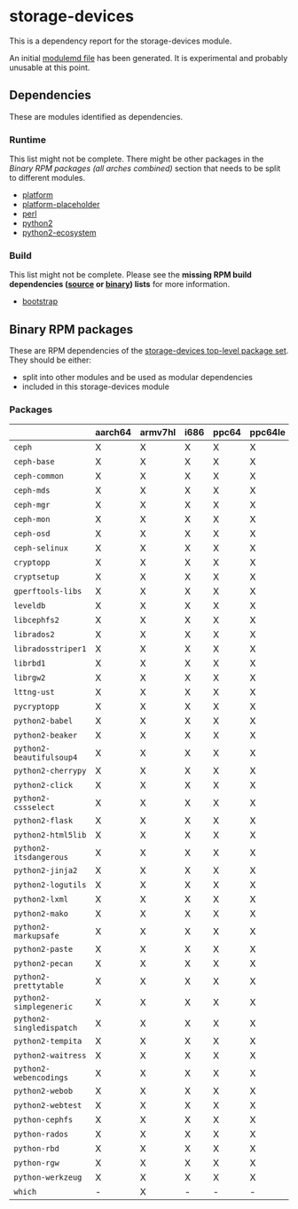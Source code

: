 # storage-devices
This is a dependency report for the storage-devices module.

An initial [modulemd file](storage-devices.yaml) has been generated. It is experimental and probably unusable at this point.
## Dependencies
These are modules identified as dependencies.
### Runtime
This list might not be complete. There might be other packages in the *Binary RPM packages (all arches combined)* section that needs to be split to different modules.
* [platform](../platform)
* [platform-placeholder](../platform-placeholder)
* [perl](../perl)
* [python2](../python2)
* [python2-ecosystem](../python2-ecosystem)
### Build
This list might not be complete.
Please see the **missing RPM build dependencies ([source](all/buildtime-source-packages-short.txt) or [binary](all/buildtime-binary-packages-short.txt)) lists** for more information.
* [bootstrap](../bootstrap)
## Binary RPM packages
These are RPM dependencies of the [storage-devices top-level package set](storage-devices.csv). They should be either:
* split into other modules and be used as modular dependencies
* included in this storage-devices module
### Packages
| |aarch64 |armv7hl |i686 |ppc64 |ppc64le |s390x |x86_64 |
|---|---|---|---|---|---|---|---|
| `ceph` | X | X | X | X | X | X | X |
| `ceph-base` | X | X | X | X | X | X | X |
| `ceph-common` | X | X | X | X | X | X | X |
| `ceph-mds` | X | X | X | X | X | X | X |
| `ceph-mgr` | X | X | X | X | X | X | X |
| `ceph-mon` | X | X | X | X | X | X | X |
| `ceph-osd` | X | X | X | X | X | X | X |
| `ceph-selinux` | X | X | X | X | X | X | X |
| `cryptopp` | X | X | X | X | X | X | X |
| `cryptsetup` | X | X | X | X | X | X | X |
| `gperftools-libs` | X | X | X | X | X | - | X |
| `leveldb` | X | X | X | X | X | X | X |
| `libcephfs2` | X | X | X | X | X | X | X |
| `librados2` | X | X | X | X | X | X | - |
| `libradosstriper1` | X | X | X | X | X | X | X |
| `librbd1` | X | X | X | X | X | X | X |
| `librgw2` | X | X | X | X | X | X | X |
| `lttng-ust` | X | X | X | X | X | X | - |
| `pycryptopp` | X | X | X | X | X | X | X |
| `python2-babel` | X | X | X | X | X | X | X |
| `python2-beaker` | X | X | X | X | X | X | X |
| `python2-beautifulsoup4` | X | X | X | X | X | X | X |
| `python2-cherrypy` | X | X | X | X | X | X | X |
| `python2-click` | X | X | X | X | X | X | X |
| `python2-cssselect` | X | X | X | X | X | X | X |
| `python2-flask` | X | X | X | X | X | X | X |
| `python2-html5lib` | X | X | X | X | X | X | X |
| `python2-itsdangerous` | X | X | X | X | X | X | X |
| `python2-jinja2` | X | X | X | X | X | X | X |
| `python2-logutils` | X | X | X | X | X | X | X |
| `python2-lxml` | X | X | X | X | X | X | X |
| `python2-mako` | X | X | X | X | X | X | X |
| `python2-markupsafe` | X | X | X | X | X | X | X |
| `python2-paste` | X | X | X | X | X | X | X |
| `python2-pecan` | X | X | X | X | X | X | X |
| `python2-prettytable` | X | X | X | X | X | X | X |
| `python2-simplegeneric` | X | X | X | X | X | X | X |
| `python2-singledispatch` | X | X | X | X | X | X | X |
| `python2-tempita` | X | X | X | X | X | X | X |
| `python2-waitress` | X | X | X | X | X | X | X |
| `python2-webencodings` | X | X | X | X | X | X | X |
| `python2-webob` | X | X | X | X | X | X | X |
| `python2-webtest` | X | X | X | X | X | X | X |
| `python-cephfs` | X | X | X | X | X | X | X |
| `python-rados` | X | X | X | X | X | X | X |
| `python-rbd` | X | X | X | X | X | X | X |
| `python-rgw` | X | X | X | X | X | X | X |
| `python-werkzeug` | X | X | X | X | X | X | X |
| `which` | - | X | - | - | - | X | - |
